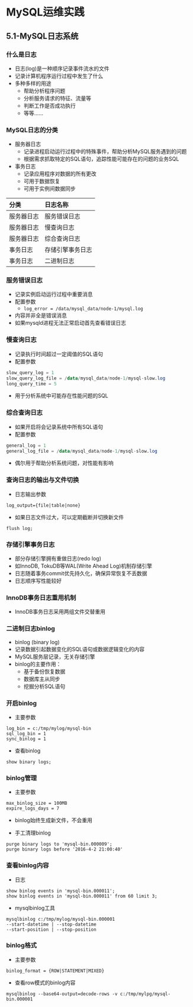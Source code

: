# MySQL运维实践

## 5.1-MySQL日志系统

### 什么是日志

* 日志(log)是一种顺序记录事件流水的文件
* 记录计算机程序运行过程中发生了什么
* 多种多样的用途
  * 帮助分析程序问题
  * 分析服务请求的特征、流量等
  * 判断工作是否成功执行
  * 等等……

### MySQL日志的分类

* 服务器日志
  * 记录进程启动运行过程中的特殊事件，帮助分析MySQL服务遇到的问题
  * 根据需求抓取特定的SQL语句，追踪性能可能存在的问题的业务SQL
* 事务日志
  * 记录应用程序对数据的所有更改
  * 可用于数据恢复
  * 可用于实例间数据同步

| 分类 | 日志名称 |
| :------------- | :------------- |
| 服务器日志 | 服务错误日志 |
| 服务器日志 | 慢查询日志 |
| 服务器日志 | 综合查询日志 |
| 事务日志 | 存储引擎事务日志 |
| 事务日志 | 二进制日志 |

### 服务错误日志

* 记录实例启动运行过程中重要消息
* 配置参数
  * `log_error = /data/mysql_data/node-1/mysql.log`
* 内容并非全是错误消息
* 如果mysqld进程无法正常启动首先查看错误日志

### 慢查询日志

* 记录执行时间超过一定阈值的SQL语句
* 配置参数

```sql
slow_query_log = 1
slow_query_log_file = /data/mysql_data/node-1/mysql-slow.log
long_query_time = 5
```

* 用于分析系统中可能存在性能问题的SQL

### 综合查询日志

* 如果开启将会记录系统中所有SQL语句
* 配置参数

```sql
general_log = 1
general_log_file = /data/mysql_data/node-1/mysql-slow.log
```

* 偶尔用于帮助分析系统问题，对性能有影响

### 查询日志的输出与文件切换

* 日志输出参数

`log_output={file|table|none}`

* 如果日志文件过大，可以定期截断并切换新文件

`flush log;`

### 存储引擎事务日志

* 部分存储引擎拥有重做日志(redo log)
* 如InnoDB, TokuDB等WAL(Write Ahead Log)机制存储引擎
* 日志随着事务commit优先持久化，确保异常恢复不丢数据
* 日志顺序写性能较好

### InnoDB事务日志重用机制

* InnoDB事务日志采用两组文件交替重用

### 二进制日志binlog

* binlog (binary log)
* 记录数据引起数据变化的SQL语句或数据逻辑变化的内容
* MySQL服务层记录，无关存储引擎
* binlog的主要作用：
  * 基于备份恢复数据
  * 数据库主从同步
  * 挖掘分析SQL语句

### 开启binlog

* 主要参数

```
log_bin = c:/tmp/mylog/mysql-bin
sql_log_bin = 1
sync_binlog = 1
```

* 查看binlog

`show binary logs;`

### binlog管理

* 主要参数

```
max_binlog_size = 100MB
expire_logs_days = 7
```

* binlog始终生成新文件，不会重用

* 手工清理binlog

```
purge binary logs to 'mysql-bin.000009';
purge binary logs before '2016-4-2 21:00:40'
```

### 查看binlog内容

* 日志

```
show binlog events in 'mysql-bin.000011';
show binlog events in 'mysql-bin.000011' from 60 limit 3;
```

* mysqlbinlog工具

```
mysqlbinlog c:/tmp/mylog/mysql-bin.000001
--start-datetime | --stop-datetime
--start-position | --stop-position
```

### binlog格式

* 主要参数

`binlog_format = {ROW|STATEMENT|MIXED}`

* 查看row模式的binlog内容

`mysqlbinlog --base64-output=decode-rows -v c:/tmp/mylpg/mysql-bin.000001`
